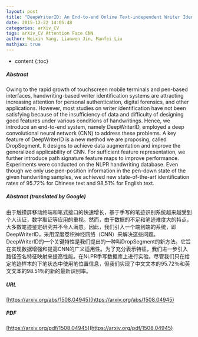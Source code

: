 ```yaml
---
layout: post
title: "DeepWriterID: An End-to-end Online Text-independent Writer Identification System"
date: 2015-12-22 14:05:48
categories: arXiv_CV
tags: arXiv_CV Attention Face CNN
author: Weixin Yang, Lianwen Jin, Manfei Liu
mathjax: true
---
```


* content
{:toc}

##### Abstract
Owing to the rapid growth of touchscreen mobile terminals and pen-based interfaces, handwriting-based writer identification systems are attracting increasing attention for personal authentication, digital forensics, and other applications. However, most studies on writer identification have not been satisfying because of the insufficiency of data and difficulty of designing good features under various conditions of handwritings. Hence, we introduce an end-to-end system, namely DeepWriterID, employed a deep convolutional neural network (CNN) to address these problems. A key feature of DeepWriterID is a new method we are proposing, called DropSegment. It designs to achieve data augmentation and improve the generalized applicability of CNN. For sufficient feature representation, we further introduce path signature feature maps to improve performance. Experiments were conducted on the NLPR handwriting database. Even though we only use pen-position information in the pen-down state of the given handwriting samples, we achieved new state-of-the-art identification rates of 95.72% for Chinese text and 98.51% for English text.

##### Abstract (translated by Google)
由于触摸屏移动终端和笔式接口的快速增长，基于手写的笔迹识别系统越来越受到个人认证，数字取证等应用的重视。然而，由于数据的不足和笔迹难度大的特点，大多数笔迹鉴定研究并不令人满意。因此，我们引入一个端到端的系统，即DeepWriterID，采用深度卷积神经网络（CNN）来解决这些问题。 DeepWriterID的一个关键特性是我们提出的一种叫DropSegment的新方法。它旨在实现数据增强和提高CNN的广义适用性。为了充分表示特征，我们进一步引入路径签名特征映射来提高性能。在NLPR手写数据库上进行实验。尽管我们只在给定笔迹样本的下笔状态中使用笔位置信息，但我们实现了中文文本的95.72％和英文文本的98.51％的新的最新识别率。

##### URL
[https://arxiv.org/abs/1508.04945](https://arxiv.org/abs/1508.04945)

##### PDF
[https://arxiv.org/pdf/1508.04945](https://arxiv.org/pdf/1508.04945)

